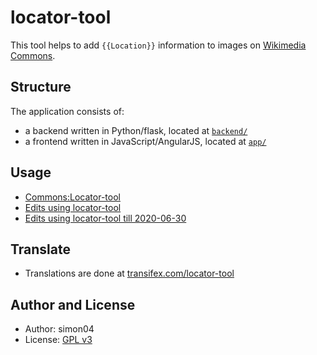 locator-tool
============

This tool helps to add ``{{Location}}`` information to images on [Wikimedia Commons](https://commons.wikimedia.org/).

Structure
---------

The application consists of:
* a backend written in Python/flask, located at [`backend/`](https://github.com/simon04/locator-tool/tree/master/backend)
* a frontend written in JavaScript/AngularJS, located at [`app/`](https://github.com/simon04/locator-tool/tree/master/app)

Usage
-----

* [Commons:Locator-tool](https://commons.wikimedia.org/wiki/Commons:Locator-tool)
* [Edits using locator-tool](https://commons.wikimedia.org/w/index.php?title=Special:RecentChanges&tagfilter=OAuth+CID%3A+1857)
* [Edits using locator-tool till 2020-06-30](https://commons.wikimedia.org/w/index.php?title=Special:RecentChanges&tagfilter=OAuth+CID%3A+496)

Translate
---------

* Translations are done at [transifex.com/locator-tool](https://www.transifex.com/locator-tool/locator-tool/dashboard/)

Author and License
------------------

* Author: simon04
* License: [GPL v3](https://www.gnu.org/licenses/gpl.html)

